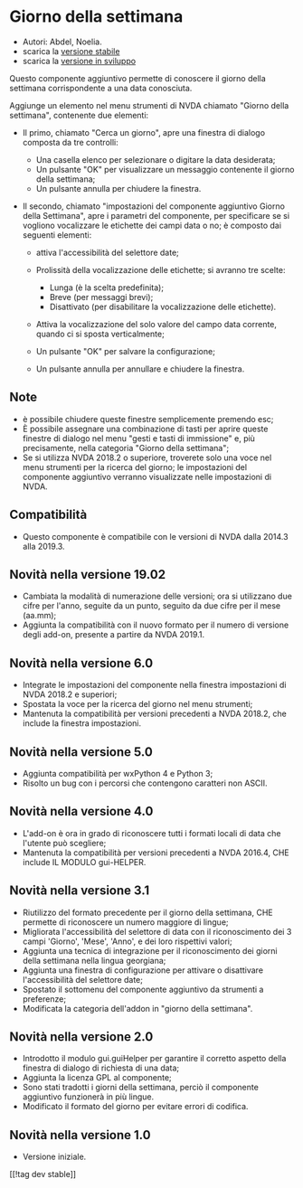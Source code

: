 # Giorno della settimana #

* Autori: Abdel, Noelia.
* scarica la [versione stabile][1]
* scarica la [versione in sviluppo][2]

Questo componente aggiuntivo permette di conoscere il giorno della settimana
corrispondente a una data conosciuta.

Aggiunge un elemento nel menu strumenti di NVDA chiamato "Giorno della
settimana", contenente due elementi:

* Il primo, chiamato "Cerca un giorno", apre una finestra di dialogo
  composta da tre controlli:

    * Una casella elenco per selezionare o digitare la data desiderata;
    * Un pulsante "OK" per visualizzare un messaggio contenente il giorno
      della settimana;
    * Un pulsante annulla per chiudere la finestra.

* Il secondo, chiamato "impostazioni del componente aggiuntivo Giorno della
  Settimana", apre i parametri del componente, per specificare se si
  vogliono vocalizzare le etichette dei campi data o no; è composto dai
  seguenti elementi:

    * attiva l'accessibilità del selettore date;
    * Prolissità della vocalizzazione delle etichette; si avranno tre
      scelte:

        * Lunga (è la scelta predefinita);
        * Breve (per messaggi brevi);
        * Disattivato (per disabilitare la vocalizzazione delle etichette).

    * Attiva la vocalizzazione del solo valore del campo data corrente,
      quando ci si sposta verticalmente;
    * Un pulsante "OK" per salvare la configurazione;
    * Un pulsante annulla per annullare e chiudere la finestra.

## Note ##

* è possibile chiudere queste finestre semplicemente premendo esc;
* È possibile assegnare una combinazione di tasti per aprire queste finestre
  di dialogo nel menu "gesti e tasti di immissione" e, più precisamente,
  nella categoria  "Giorno della settimana";
* Se si utilizza NVDA 2018.2 o superiore, troverete solo una voce nel menu
  strumenti per la ricerca del giorno; le impostazioni del componente
  aggiuntivo verranno visualizzate nelle impostazioni di NVDA.

## Compatibilità ##

* Questo componente è compatibile con le versioni di NVDA dalla 2014.3 alla
  2019.3.

## Novità nella versione 19.02 ##

* Cambiata la modalità di numerazione delle versioni; ora si utilizzano due
  cifre per l'anno, seguite da un punto, seguito da due cifre per il mese
  (aa.mm);
* Aggiunta la compatibilità con il nuovo formato per il numero di versione
  degli add-on, presente a partire da NVDA 2019.1.

## Novità nella versione 6.0 ##

* Integrate le impostazioni del componente  nella finestra impostazioni di
  NVDA 2018.2 e superiori;
* Spostata la voce per la ricerca del giorno nel menu strumenti;
* Mantenuta la compatibilità per versioni precedenti a NVDA 2018.2, che
  include la finestra impostazioni.

## Novità nella versione 5.0 ##

* Aggiunta compatibilità per wxPython 4 e Python 3;
* Risolto un bug con i percorsi che contengono caratteri non ASCII.

## Novità nella versione 4.0 ##

* L'add-on è ora in grado di riconoscere tutti i formati locali di data che
  l'utente può scegliere;
* Mantenuta la compatibilità per versioni precedenti a NVDA 2016.4, CHE
  include IL MODULO gui-HELPER.

## Novità nella versione 3.1 ##

* Riutilizzo del formato precedente per il giorno della settimana, CHE
  permette di riconoscere un numero maggiore di lingue;
* Migliorata l'accessibilità del selettore di data con il riconoscimento dei
  3 campi 'Giorno', 'Mese', 'Anno', e dei loro rispettivi valori;
* Aggiunta una tecnica di integrazione per il riconoscimento dei giorni
  della settimana nella lingua georgiana;
* Aggiunta una finestra di configurazione per attivare o disattivare
  l'accessibilità del selettore date;
* Spostato il sottomenu del componente aggiuntivo da strumenti a preferenze;
* Modificata la categoria dell'addon in "giorno della settimana".

## Novità nella versione 2.0 ##

* Introdotto il modulo gui.guiHelper per garantire il corretto aspetto della
  finestra di dialogo di richiesta di una data;
* Aggiunta la licenza GPL al componente;
* Sono stati tradotti i giorni della settimana, perciò il componente
  aggiuntivo funzionerà in più lingue.
* Modificato il formato del giorno per evitare errori di codifica.

## Novità nella versione 1.0 ##

* Versione iniziale.

[[!tag dev stable]]

[1]: https://www.nvaccess.org/addonStore/legacy?file=dw

[2]: https://www.nvaccess.org/addonStore/legacy?file=dw-dev
